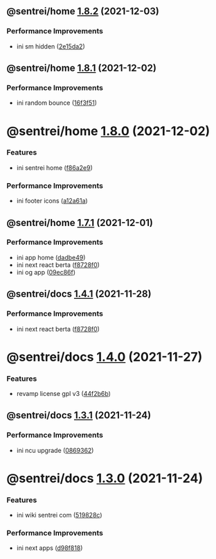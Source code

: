 ## @sentrei/home [1.8.2](https://github.com/sentrei/sentrei/compare/@sentrei/home@1.8.1...@sentrei/home@1.8.2) (2021-12-03)

### Performance Improvements

- ini sm hidden ([2e15da2](https://github.com/sentrei/sentrei/commit/2e15da25470eac80fc72baced52c0c8d7e497ffe))

## @sentrei/home [1.8.1](https://github.com/sentrei/sentrei/compare/@sentrei/home@1.8.0...@sentrei/home@1.8.1) (2021-12-02)

### Performance Improvements

- ini random bounce ([16f3f51](https://github.com/sentrei/sentrei/commit/16f3f51a225a87484f81fe4e217a06b7f0fbb4e0))

# @sentrei/home [1.8.0](https://github.com/sentrei/sentrei/compare/@sentrei/home@1.7.1...@sentrei/home@1.8.0) (2021-12-02)

### Features

- ini sentrei home ([f86a2e9](https://github.com/sentrei/sentrei/commit/f86a2e9d2f67fd8fee2535f9ed724941d1eb39a8))

### Performance Improvements

- ini footer icons ([a12a61a](https://github.com/sentrei/sentrei/commit/a12a61ad681676e7bda3bad95231e1c16ab40a76))

## @sentrei/home [1.7.1](https://github.com/sentrei/sentrei/compare/@sentrei/home@1.7.0...@sentrei/home@1.7.1) (2021-12-01)

### Performance Improvements

- ini app home ([dadbe49](https://github.com/sentrei/sentrei/commit/dadbe49cf2d5766f83b2d3942eea3bb2005d4b30))
- ini next react berta ([f8728f0](https://github.com/sentrei/sentrei/commit/f8728f019a31250ed868d624ddf44faa347f082d))
- ini og app ([09ec86f](https://github.com/sentrei/sentrei/commit/09ec86fc76f728cf048ba8c1a44ba4700c48a428))

## @sentrei/docs [1.4.1](https://github.com/sentrei/sentrei/compare/@sentrei/docs@1.4.0...@sentrei/docs@1.4.1) (2021-11-28)

### Performance Improvements

- ini next react berta ([f8728f0](https://github.com/sentrei/sentrei/commit/f8728f019a31250ed868d624ddf44faa347f082d))

# @sentrei/docs [1.4.0](https://github.com/sentrei/sentrei/compare/@sentrei/docs@1.3.1...@sentrei/docs@1.4.0) (2021-11-27)

### Features

- revamp license gpl v3 ([44f2b6b](https://github.com/sentrei/sentrei/commit/44f2b6b82a9a32a04e3ea300fed8bf1274bb5421))

## @sentrei/docs [1.3.1](https://github.com/sentrei/sentrei/compare/@sentrei/docs@1.3.0...@sentrei/docs@1.3.1) (2021-11-24)

### Performance Improvements

- ini ncu upgrade ([0869362](https://github.com/sentrei/sentrei/commit/0869362066c5b865c91ab102178ca53f17f87d44))

# @sentrei/docs [1.3.0](https://github.com/sentrei/sentrei/compare/@sentrei/docs@1.2.3...@sentrei/docs@1.3.0) (2021-11-24)

### Features

- ini wiki sentrei com ([519828c](https://github.com/sentrei/sentrei/commit/519828c2fa11a501df329b8f4d90ee8e27f7fb45))

### Performance Improvements

- ini next apps ([d98f818](https://github.com/sentrei/sentrei/commit/d98f81880286b382919f31e31faad64164a10fde))

